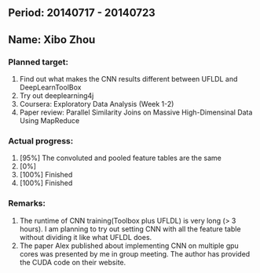 ## Period: 20140717 - 20140723
## Name: Xibo Zhou

### Planned target:
1. Find out what makes the CNN results different between UFLDL and DeepLearnToolBox
2. Try out deeplearning4j
3. Coursera: Exploratory Data Analysis (Week 1-2)
4. Paper review:
Parallel Similarity Joins on Massive High-Dimensinal Data Using MapReduce

### Actual progress:
1. [95%] The convoluted and pooled feature tables are the same
2. [0%]
3. [100%] Finished
4. [100%] Finished

### Remarks:
1. The runtime of CNN training(Toolbox plus UFLDL) is very long (> 3 hours). I am planning to try out setting CNN with all the feature table without dividing it like what UFLDL does.
2. The paper Alex published about implementing CNN on multiple gpu cores was presented by me in group meeting. The author has provided the CUDA code on their website.
